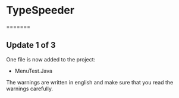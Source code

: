 # TypeSpeeder

=======
## Update 1 of 3
One file is now added to the project:

* MenuTest.Java

The warnings are written in english and make sure that you read the warnings carefully.
